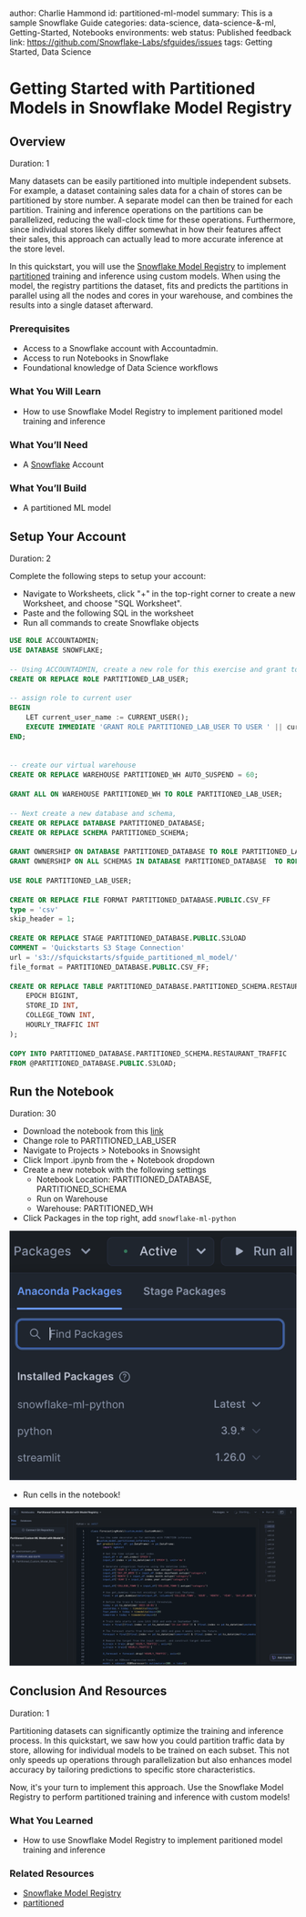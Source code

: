 author: Charlie Hammond
id: partitioned-ml-model
summary: This is a sample Snowflake Guide
categories: data-science, data-science-&-ml, Getting-Started, Notebooks
environments: web
status: Published 
feedback link: https://github.com/Snowflake-Labs/sfguides/issues
tags: Getting Started, Data Science

# Getting Started with Partitioned Models in Snowflake Model Registry
<!-- ------------------------ -->
## Overview 
Duration: 1

Many datasets can be easily partitioned into multiple independent subsets. For example, a dataset containing sales data for a chain of stores can be partitioned by store number. A separate model can then be trained for each partition. Training and inference operations on the partitions can be parallelized, reducing the wall-clock time for these operations. Furthermore, since individual stores likely differ somewhat in how their features affect their sales, this approach can actually lead to more accurate inference at the store level.

In this quickstart, you will use the [Snowflake Model Registry](https://docs.snowflake.com/en/developer-guide/snowpark-ml/model-registry/overview) to implement [partitioned](https://docs.snowflake.com/en/developer-guide/snowpark-ml/model-registry/partitioned-custom-models) training and inference using custom models. When using the model, the registry partitions the dataset, fits and predicts the partitions in parallel using all the nodes and cores in your warehouse, and combines the results into a single dataset afterward.

### Prerequisites
- Access to a Snowflake account with Accountadmin. 
- Access to run Notebooks in Snowflake
- Foundational knowledge of Data Science workflows

### What You Will Learn 
- How to use Snowflake Model Registry to implement paritioned model training and inference

### What You’ll Need 
- A [Snowflake](https://app.snowflake.com/) Account

### What You’ll Build 
- A partitioned ML model

<!-- ------------------------ -->
## Setup Your Account
Duration: 2

Complete the following steps to setup your account:
- Navigate to Worksheets, click "+" in the top-right corner to create a new Worksheet, and choose "SQL Worksheet".
- Paste and the following SQL in the worksheet 
- Run all commands to create Snowflake objects

```sql
USE ROLE ACCOUNTADMIN;
USE DATABASE SNOWFLAKE;

-- Using ACCOUNTADMIN, create a new role for this exercise and grant to applicable users
CREATE OR REPLACE ROLE PARTITIONED_LAB_USER;

-- assign role to current user
BEGIN
    LET current_user_name := CURRENT_USER();
    EXECUTE IMMEDIATE 'GRANT ROLE PARTITIONED_LAB_USER TO USER ' || current_user_name;
END;


-- create our virtual warehouse
CREATE OR REPLACE WAREHOUSE PARTITIONED_WH AUTO_SUSPEND = 60;

GRANT ALL ON WAREHOUSE PARTITIONED_WH TO ROLE PARTITIONED_LAB_USER;

-- Next create a new database and schema,
CREATE OR REPLACE DATABASE PARTITIONED_DATABASE;
CREATE OR REPLACE SCHEMA PARTITIONED_SCHEMA;

GRANT OWNERSHIP ON DATABASE PARTITIONED_DATABASE TO ROLE PARTITIONED_LAB_USER COPY CURRENT GRANTS;
GRANT OWNERSHIP ON ALL SCHEMAS IN DATABASE PARTITIONED_DATABASE  TO ROLE PARTITIONED_LAB_USER COPY CURRENT GRANTS;

USE ROLE PARTITIONED_LAB_USER;

CREATE OR REPLACE FILE FORMAT PARTITIONED_DATABASE.PUBLIC.CSV_FF 
type = 'csv'
skip_header = 1;

CREATE OR REPLACE STAGE PARTITIONED_DATABASE.PUBLIC.S3LOAD
COMMENT = 'Quickstarts S3 Stage Connection'
url = 's3://sfquickstarts/sfguide_partitioned_ml_model/'
file_format = PARTITIONED_DATABASE.PUBLIC.CSV_FF;

CREATE OR REPLACE TABLE PARTITIONED_DATABASE.PARTITIONED_SCHEMA.RESTAURANT_TRAFFIC(
    EPOCH BIGINT,
    STORE_ID INT,
    COLLEGE_TOWN INT,
    HOURLY_TRAFFIC INT
);

COPY INTO PARTITIONED_DATABASE.PARTITIONED_SCHEMA.RESTAURANT_TRAFFIC
FROM @PARTITIONED_DATABASE.PUBLIC.S3LOAD;

```
<!-- ------------------------ -->
## Run the Notebook
Duration: 30

- Download the notebook from this [link](https://github.com/Snowflake-Labs/sfguide-getting-started-with-partitioned-models-snowflake-model-registry/blob/main/notebooks/0_start_here.ipynb)
- Change role to PARTITIONED_LAB_USER
- Navigate to Projects > Notebooks in Snowsight
- Click Import .ipynb from the + Notebook dropdown
- Create a new notebok with the following settings
  - Notebook Location: PARTITIONED_DATABASE, PARTITIONED_SCHEMA
  - Run on Warehouse
  - Warehouse: PARTITIONED_WH
- Click Packages in the top right, add `snowflake-ml-python`

![add-package](assets/add-package.png)

- Run cells in the notebook!

![notebook-preview](assets/notebook.png)

<!-- ------------------------ -->
## Conclusion And Resources
Duration: 1

Partitioning datasets can significantly optimize the training and inference process. In this quickstart, we saw how you could partition traffic data by store, allowing for individual models to be trained on each subset. This not only speeds up operations through parallelization but also enhances model accuracy by tailoring predictions to specific store characteristics.

Now, it's your turn to implement this approach. Use the Snowflake Model Registry to perform partitioned training and inference with custom models!

### What You Learned
- How to use Snowflake Model Registry to implement paritioned model training and inference

### Related Resources
- [Snowflake Model Registry](https://docs.snowflake.com/en/developer-guide/snowpark-ml/model-registry/overview)
- [partitioned](https://docs.snowflake.com/en/developer-guide/snowpark-ml/model-registry/partitioned-custom-models)
